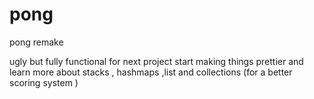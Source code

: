 # pong
pong remake

ugly but fully functional 
for next project start making things prettier and
learn more about stacks , hashmaps ,list and collections 
(for a better scoring system )
